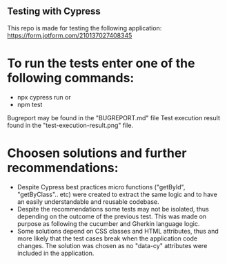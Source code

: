 ## Testing with Cypress
This repo is made for testing the following application: https://form.jotform.com/210137027408345

# To run the tests enter one of the following commands:
- npx cypress run 
or 
- npm test


Bugreport may be found in the "BUGREPORT.md" file
Test execution result found in the "test-execution-result.png" file.

# Choosen solutions and further recommendations:
- Despite Cypress best practices micro functions ("getById", "getByClass".. etc) were created to extract the same logic and to have an easily understandable and reusable codebase.
- Despite the recommendations some tests may not be isolated, thus depending on the outcome of the previous test. This was made on purpose as following the cucumber and Gherkin language logic.
- Some solutions depend on CSS classes and HTML attributes, thus and more likely that the test cases break when the application code changes. The solution was chosen as no "data-cy" attributes were included in the application.